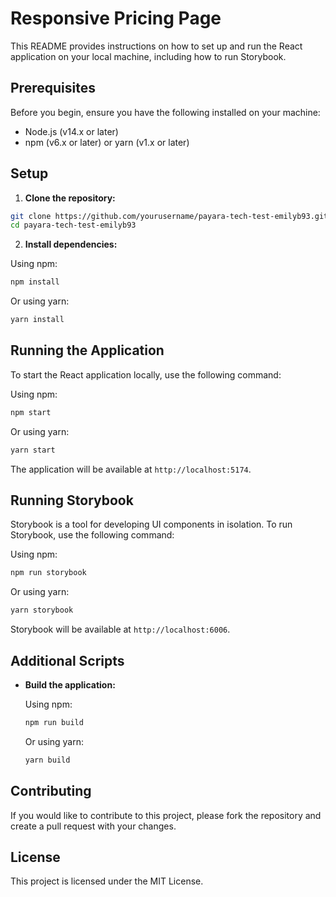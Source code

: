 # Responsive Pricing Page

This README provides instructions on how to set up and run the React application on your local machine, including how to run Storybook.

## Prerequisites

Before you begin, ensure you have the following installed on your machine:

- Node.js (v14.x or later)
- npm (v6.x or later) or yarn (v1.x or later)

## Setup

1. **Clone the repository:**

```sh
git clone https://github.com/yourusername/payara-tech-test-emilyb93.git
cd payara-tech-test-emilyb93
```

2. **Install dependencies:**

Using npm:

```sh
npm install
```

Or using yarn:

```sh
yarn install
```

## Running the Application

To start the React application locally, use the following command:

Using npm:

```sh
npm start
```

Or using yarn:

```sh
yarn start
```

The application will be available at `http://localhost:5174`.

## Running Storybook

Storybook is a tool for developing UI components in isolation. To run Storybook, use the following command:

Using npm:

```sh
npm run storybook
```

Or using yarn:

```sh
yarn storybook
```

Storybook will be available at `http://localhost:6006`.

## Additional Scripts

- **Build the application:**

  Using npm:

  ```sh
  npm run build
  ```

  Or using yarn:

  ```sh
  yarn build
  ```

## Contributing

If you would like to contribute to this project, please fork the repository and create a pull request with your changes.

## License

This project is licensed under the MIT License.
